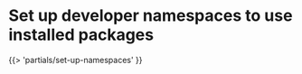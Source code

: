 # Set up developer namespaces to use installed packages

<!-- The below partial is in the docs-tap/partials directory -->

{{> 'partials/set-up-namespaces' }}
